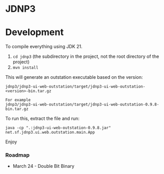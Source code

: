 # JDNP3

# Development
To compile everything using JDK 21.

1. `cd jdnp3` (the subdirectory in the project, not the root directory of the project)
2. `mvn install`

This will generate an outstation executable based on the version:

```
jdnp3/jdnp3-ui-web-outstation/target/jdnp3-ui-web-outstation-<version>-bin.tar.gz

For example
jdnp3/jdnp3-ui-web-outstation/target/jdnp3-ui-web-outstation-0.9.8-bin.tar.gz
```

To run this, extract the file and run:
```
java -cp ".:jdnp3-ui-web-outstation-0.9.8.jar" net.sf.jdnp3.ui.web.outstation.main.App
```

Enjoy

### Roadmap
* March 24 - Double Bit Binary
